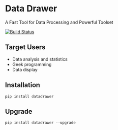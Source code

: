 Data Drawer
===============
A Fast Tool for Data Processing and Powerful Toolset

[![Build Status](https://travis-ci.org/xianba/datadrawer.svg?branch=master)](https://travis-ci.org/xianba/datadrawer)


Target Users
--------------
* Data analysis and statistics
* Geek programming
* Data display

Installation
--------------
    pip install datadrawer

Upgrade
---------------
    pip install datadrawer --upgrade
